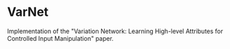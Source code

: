 # VarNet
Implementation of the "Variation Network: Learning High-level Attributes for Controlled Input Manipulation" paper.
